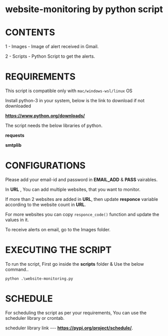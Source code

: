 # website-monitoring by python script

# CONTENTS
 1 - Images - Image of alert received in Gmail.
 
 2 - Scripts - Python Script to get the alerts.
 
 # REQUIREMENTS 
 This script is compatible only with `mac/windows-wsl/linux` OS
 
 Install python-3 in your system, below is the link to download if not downloaded 
 
 **https://www.python.org/downloads/**
 
 The script needs the below libraries of python.
 
 **requests**
 
 **smtplib**
 
 # CONFIGURATIONS
 Please add your email-id and password in **EMAIL_ADD** & **PASS** vairables.
 
 In **URL** , You can add multiple websites, that you want to monitor.
  
 If more than 2 websites are added in **URL**, then update **responce** variable according to the website count in **URL**.
 
 For more websites you can copy `responce_code()` function and update the values in it.

To receive alerts on email, go to the Images folder.

# EXECUTING THE SCRIPT 

To run the script, First go inside the **scripts** folder & Use the below command..

`python .\website-monitoring.py`

# SCHEDULE
 For scheduling the script as per your requirements, You can use the scheduler library or crontab.
 
 scheduler library link --- **https://pypi.org/project/schedule/**.
